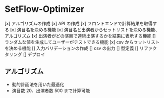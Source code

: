 # SetFlow-Optimizer

[x] アルゴリズムの作成
[x] API の作成
[x] フロントエンドで計算結果を取得する
[x] 演目名を決める機能
[x] 演目名と出演者からセットリストを決める機能、アルゴリズム
[x] 出演者がどの演目で連続出演するかを結果に表示する機能
[] ランダムな値を生成してユーザーがテストできる機能
[x] csv からセットリストを決める機能
[] 入力バリデーションの作成
[] csv の出力
[] 型定義
[] リファクタリング
[] デプロイ

## アルゴリズム

- 動的計画法を用いた最適化
- 演目数 20、出演者数 500 まで計算可能
